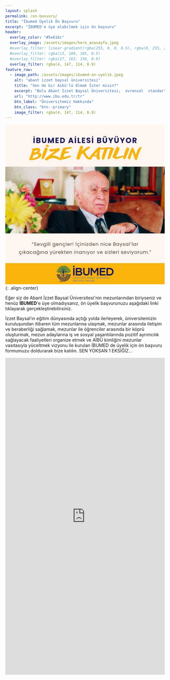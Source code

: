 ```yaml
---
layout: splash
permalink: /on-basvuru/
title: "İbumed Üyelik Ön Başvuru"
excerpt: "İBUMED'e üye olabilmek için ön başvuru"
header:
  overlay_color: "#5e616c"
  overlay_image: /assets/images/hero_anasayfa.jpeg
  #overlay_filter: linear-gradient(rgba(255, 0, 0, 0.5), rgba(0, 255, 255, 0.5))
  #overlay_filter: rgba(13, 180, 185, 0.5)
  #overlay_filter: rgba(27, 163, 156, 0.9)
  overlay_filter: rgba(4, 147, 114, 0.9)
feature_row:
  - image_path: /assets/images/ibumed-on-uyelik.jpeg
    alt: "abant izzet baysal üniversitesi"
    title: "Sen de bir Aibü'lü Olmak İster misin?"
    excerpt: "Bolu Abant İzzet Baysal Üniversitesi;  evrensel  standartlarda eğitim  öğretim  yaparak insanlığın gelişimine  hizmet  edecek  nitelikli nesiller yetiştirmeyi, ülke  gelişimine katkıda bulunacak bilgi ve teknoloji üretmeyi ve ülkenin ihtiyaç duyduğu toplumsal hizmetleri en iyi şekilde yapmayı kendine görev bilir. Üniversitemiz hakkında daha detaylı bilgi almak için aşağıdaki linki ziyaret edebilirsin."
    url: "http://www.ibu.edu.tr/tr"
    btn_label: "Üniversitemiz Hakkında"
    btn_class: "btn--primary"
    image_filter: rgba(4, 147, 114, 0.9)
---
```

<!-- {% include feature_row id="feature_row" type="center" %} -->
<!-- <img src="{{ site.url }}{{ site.baseurl }}/assets/images/ibumed-on-uyelik.jpeg" alt="BAİBÜ Mezunları Derneği (İBUMED) üyelik ön başvuru"> -->

![BAİBÜ Mezunları Derneği (İBUMED) üyelik ön başvuru](/assets/images/ibumed-on-uyelik.jpeg){: .align-center}


Eğer siz de Abant İzzet Baysal Üniversitesi'nin mezunlarından biriyseniz ve henüz **İBUMED**'e üye olmadıysanız, ön üyelik başvurunuzu aşağıdaki linki tıklayarak gerçekleştirebilirsiniz.

<!-- [ÖN ÜYELİK BAŞVURUSU İÇİN TIKLA](https://forms.gle/xSCXeGeAKz4skbGD8) -->

İzzet Baysal’ın eğitim dünyasında açtığı yolda ilerleyerek, üniversitemizin kuruluşundan itibaren tüm mezunlarına ulaşmak, mezunlar arasında iletişim ve beraberliği sağlamak, mezunlar ile öğrenciler arasında bir köprü oluşturmak, mezun adaylarına iş ve sosyal yaşantılarında pozitif ayrımcılık sağlayacak faaliyetleri organize etmek ve AİBÜ kimliğini mezunlar vasıtasıyla yüceltmek vizyonu ile kurulan İBUMED de üyelik için ön başvuru formumuzu doldurarak bize katılın.
SEN YOKSAN 1 EKSİĞİZ…

<iframe src="https://docs.google.com/forms/d/e/1FAIpQLSeRU5ZJArNJsBCujyeEzpqt3MLSA6c3VU3Gxplo4H88S9yIuw/viewform?embedded=true" width="100%" height="1000" frameborder="0" marginheight="0" marginwidth="0">Yükleniyor…</iframe>
